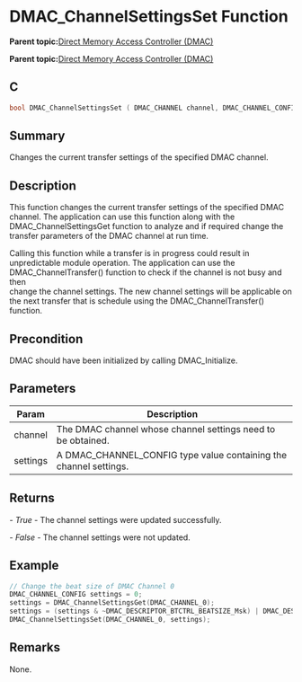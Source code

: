 # DMAC\_ChannelSettingsSet Function

**Parent topic:**[Direct Memory Access Controller \(DMAC\)](GUID-BC288F92-E404-40EC-B68F-833F6E346C3F.md)

**Parent topic:**[Direct Memory Access Controller \(DMAC\)](GUID-725BAB37-D872-43F1-818D-6350B9533DF3.md)

## C

```c
bool DMAC_ChannelSettingsSet ( DMAC_CHANNEL channel, DMAC_CHANNEL_CONFIG settings );
```

## Summary

Changes the current transfer settings of the specified DMAC channel.

## Description

This function changes the current transfer settings of the specified DMAC<br />channel. The application can use this function along with the<br />DMAC\_ChannelSettingsGet function to analyze and if required change the<br />transfer parameters of the DMAC channel at run time.

Calling this function while a transfer is in progress could result in<br />unpredictable module operation. The application can use the<br />DMAC\_ChannelTransfer\(\) function to check if the channel is not busy and then<br />change the channel settings. The new channel settings will be applicable on<br />the next transfer that is schedule using the DMAC\_ChannelTransfer\(\)<br />function.

## Precondition

DMAC should have been initialized by calling DMAC\_Initialize.

## Parameters

|Param|Description|
|-----|-----------|
|channel|The DMAC channel whose channel settings need to be obtained.|
|settings|A DMAC\_CHANNEL\_CONFIG type value containing the channel settings.|

## Returns

*- True* - The channel settings were updated successfully.

*- False* - The channel settings were not updated.

## Example

```c
// Change the beat size of DMAC Channel 0
DMAC_CHANNEL_CONFIG settings = 0;
settings = DMAC_ChannelSettingsGet(DMAC_CHANNEL_0);
settings = (settings & ~DMAC_DESCRIPTOR_BTCTRL_BEATSIZE_Msk) | DMAC_DESCRIPTOR_BTCTRL_BEATSIZE_HWORD;
DMAC_ChannelSettingsSet(DMAC_CHANNEL_0, settings);
```

## Remarks

None.

